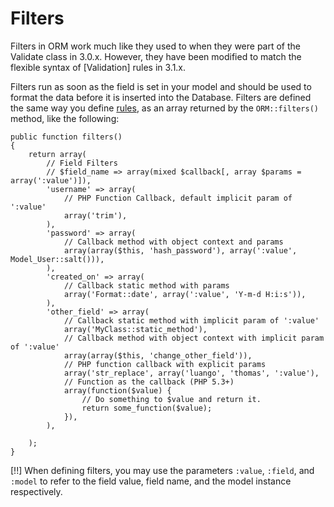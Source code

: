 # Filters

Filters in ORM work much like they used to when they were part of the Validate class in 3.0.x. However, they have been modified to match the flexible syntax of [Validation] rules in 3.1.x.

Filters run as soon as the field is set in your model and should be used to format the data before it is inserted into the Database. Filters are defined the same way you define [rules](validation), as an array returned by the `ORM::filters()` method, like the following:

    public function filters()
    {
    	return array(
    		// Field Filters
    		// $field_name => array(mixed $callback[, array $params = array(':value')]),
    		'username' => array(
    			// PHP Function Callback, default implicit param of ':value'
    			array('trim'),
    		),
    		'password' => array(
    			// Callback method with object context and params
    			array(array($this, 'hash_password'), array(':value', Model_User::salt())),
    		),
    		'created_on' => array(
    			// Callback static method with params
    			array('Format::date', array(':value', 'Y-m-d H:i:s')),
    		),
    		'other_field' => array(
    			// Callback static method with implicit param of ':value'
    			array('MyClass::static_method'),
    			// Callback method with object context with implicit param of ':value'
    			array(array($this, 'change_other_field')),
    			// PHP function callback with explicit params
    			array('str_replace', array('luango', 'thomas', ':value'),
    			// Function as the callback (PHP 5.3+)
    			array(function($value) {
    				// Do something to $value and return it.
    				return some_function($value);
    			}),
    		),

    	);
    }

[!!] When defining filters, you may use the parameters `:value`, `:field`, and `:model` to refer to the field value, field name, and the model instance respectively.

